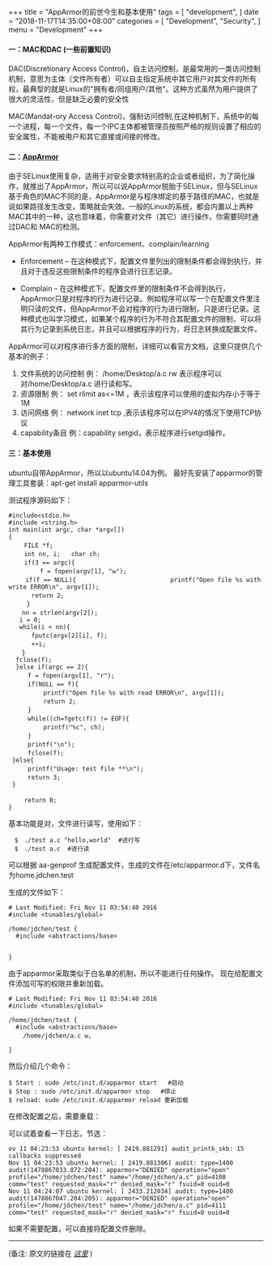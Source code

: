 
+++
title = "AppArmor的前世今生和基本使用"
tags = [
    "development",
]
date = "2018-11-17T14:35:00+08:00"
categories = [
    "Development",
    "Security",
]
menu = "Development"
+++

#### 一：MAC和DAC (一些前置知识)

DAC(Discretionary Access Control)，自主访问控制，是最常用的一类访问控制机制，意思为主体（文件所有者）可以自主指定系统中其它用户对其文件的所有权，最典型的就是Linux的"拥有者/同组用户/其他"。这种方式虽然为用户提供了很大的灵活性，但是缺乏必要的安全性

MAC(Mandat-ory Access Control)，强制访问控制,在这种机制下，系统中的每一个进程，每一个文件，每一个IPC主体都被管理员按照严格的规则设置了相应的安全属性，不能被用户和其它直接或间接的修改。

#### 二：[AppArmor](https://gitlab.com/apparmor/apparmor 'AppArmor in GitLab')

由于SELinux使用复杂，适用于对安全要求特别高的企业或者组织，为了简化操作，就推出了AppArmor，所以可以说AppArmor脱胎于SELinux，但与SELinux基于角色的MAC不同的是，AppArmor是与程序绑定的基于路径的MAC，也就是说如果路径发生改变，策略就会失效。一般的Linux的系统，都会内置以上两种MAC其中的一种，这也意味着，你需要对文件（其它）进行操作，你需要同时通过DAC和 MAC的检测。

AppArmor有两种工作模式：enforcement、complain/learning

* Enforcement – 在这种模式下，配置文件里列出的限制条件都会得到执行，并且对于违反这些限制条件的程序会进行日志记录。

* Complain – 在这种模式下，配置文件里的限制条件不会得到执行，AppArmor只是对程序的行为进行记录。例如程序可以写一个在配置文件里注明只读的文件，但AppArmor不会对程序的行为进行限制，只是进行记录。这种模式也叫学习模式，如果某个程序的行为不符合其配置文件的限制，可以将其行为记录到系统日志，并且可以根据程序的行为，将日志转换成配置文件。

AppArmor可以对程序进行多方面的限制，详细可以看官方文档，这里只提供几个基本的例子：

1. 文件系统的访问控制   例：  /home/Desktop/a.c rw 表示程序可以对/home/Desktop/a.c 进行读和写。
2. 资源限制   例： set rlimit as<=1M ，表示该程序可以使用的虚拟内存小于等于1M
3. 访问网络   例： network inet tcp ,表示该程序可以在IPV4的情况下使用TCP协议 　
4. capability条目 例：capability setgid，表示程序进行setgid操作。

<!--more-->

#### 三：基本使用

ubuntu自带AppArmor，所以以ubuntu14.04为例。
最好先安装了apparmor的管理工具套装：apt-get install apparmor-utils

测试程序源码如下：

```
#include<stdio.h>  
#include <string.h>  
int main(int argc, char *argv[])  
{  
 　　FILE *f;  
 　　int nn, i;   char ch;   
 　　if(3 == argc){   
  　　　　f = fopen(argv[1], "w");   
  　 if(f == NULL){                          printf("Open file %s with write ERROR\n", argv[1]);  
   　　return 2;  
　　　}   
  　nn = strlen(argv[2]);   
   i = 0;   
   while(i < nn){   
   　　fputc(argv[2][i], f);  
   　　++i; 
  　}  
  fclose(f); 
  }else if(argc == 2){  
  　　f = fopen(argv[1], "r");  
  　　if(NULL == f){  
   　　　　printf("Open file %s with read ERROR\n", argv[1]);  
   　　　　return 2;  
  　　}   
  　　while((ch=fgetc(f)) != EOF){   
   　　　　printf("%c", ch);  
 　　 }   
  　　printf("\n"); 
  　　fclose(f); 
 }else{ 
  　　printf("Usage: test file **\n");   
  　　return 3;  
 } 
 
　　 return 0;  
}
```

基本功能是对，文件进行读写，使用如下：

```
　$　./test a.c "hello,world"  #进行写
　$　./test a.c  #进行读
```

可以根据 aa-genprof 生成配置文件，生成的文件在/etc/apparmor.d下，文件名为home.jdchen.test

生成的文件如下：

```
# Last Modified: Fri Nov 11 03:54:40 2016
#include <tunables/global>

/home/jdchen/test {
  #include <abstractions/base>


}
```

由于apparmor采取类似于白名单的机制，所以不能进行任何操作。
现在给配置文件添加可写的权限并重新加载。

```
# Last Modified: Fri Nov 11 03:54:40 2016
#include <tunables/global>

/home/jdchen/test {
  #include <abstractions/base>
    /home/jdchen/a.c w，

}
```

然后介绍几个命令：

```
$ Start : sudo /etc/init.d/apparmor start   #启动
$ Stop : sudo /etc/init.d/apparmor stop   #停止
$ reload: sudo /etc/init.d/apparmor reload 重新加载
```

在修改配置之后，需要重载：

可以试着查看一下日志，节选：

```
ov 11 04:23:53 ubuntu kernel: [ 2419.881291] audit_printk_skb: 15 callbacks suppressed
Nov 11 04:23:53 ubuntu kernel: [ 2419.881306] audit: type=1400 audit(1478867033.872:204): apparmor="DENIED" operation="open" profile="/home/jdchen/test" name="/home/jdchen/a.c" pid=4108 comm="test" requested_mask="r" denied_mask="r" fsuid=0 ouid=0
Nov 11 04:24:07 ubuntu kernel: [ 2433.212034] audit: type=1400 audit(1478867047.204:205): apparmor="DENIED" operation="open" profile="/home/jdchen/test" name="/home/jdchen/a.c" pid=4111 comm="test" requested_mask="r" denied_mask="r" fsuid=0 ouid=0
```

如果不需要配置，可以直接将配置文件删除。

------------------

(备注: 原文的链接在 [*这里*](https://www.cnblogs.com/0xJDchen/p/6055531.html 'Apparmor的前世今生和基本使用') )